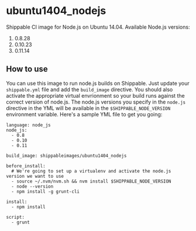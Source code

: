 ubuntu1404_nodejs
=================

Shippable CI image for Node.js on Ubuntu 14.04. Available Node.js versions:

1. 0.8.28
2. 0.10.23
3. 0.11.14


## How to use
You can use this image to run node.js builds on Shippable. Just update your
`shippable.yml` file and add the `build_image` directive. You should also
activate the appropriate virtual envrionment so your build runs against the
correct version of node.js. The node.js versions you specify in the `node.js`
directive in the YML will be available in the `$SHIPPABLE_NODE_VERSION` environment variable. Here's a sample YML file to get you going:

````
language: node_js
node_js:
  - 0.8
  - 0.10
  - 0.11

build_image: shippableimages/ubuntu1404_nodejs

before_install:
  # We're going to set up a virtualenv and activate the node.js version we want to use
  - source ~/.nvm/nvm.sh && nvm install $SHIPPABLE_NODE_VERSION
  - node --version
  - npm install -g grunt-cli

install:
  - npm install

script:
  - grunt

````




